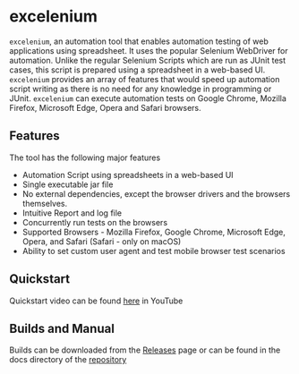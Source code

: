 # excelenium

`excelenium`, an automation tool that enables automation testing of web applications using spreadsheet. It uses the popular Selenium WebDriver for automation. Unlike the regular Selenium Scripts which are run as JUnit test cases, this script is prepared using a spreadsheet in a web-based UI. `excelenium` provides an array of features that would speed up automation script writing as there is no need for any knowledge in programming or JUnit. `excelenium` can execute automation tests on Google Chrome, Mozilla Firefox, Microsoft Edge, Opera and Safari browsers.

## Features

The tool has the following major features 

- Automation Script using spreadsheets in a web-based UI
- Single executable jar file
- No external dependencies, except the browser drivers and the browsers themselves.
- Intuitive Report and log file
- Concurrently run tests on the browsers
- Supported Browsers - Mozilla Firefox, Google Chrome, Microsoft Edge, Opera, and Safari (Safari - only on macOS)
-	Ability to set custom user agent and test mobile browser test scenarios

## Quickstart

Quickstart video can be found [here](https://www.youtube.com/watch?v=Pbqwp1hbEqI) in YouTube

## Builds and Manual

Builds can be downloaded from the [Releases](https://github.com/teamnexus-in/excelenium/releases/) page or can be found in the docs directory of the [repository](https://github.com/teamnexus-in/excelenium/)
